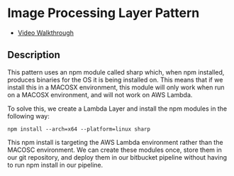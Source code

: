 # Image Processing Layer Pattern

- [Video Walkthrough](https://www.loom.com/share/516190833982468dba2c62444d3adcaf)


## Description

This pattern uses an npm module called sharp which, when npm installed, produces binaries for the OS
it is being installed on. This means that if we install this in a MACOSX environment, this module will
only work when run on a MACOSX environment, and will not work on AWS Lambda. 

To solve this, we create a Lambda Layer and install the npm modules in the following way:
```
npm install --arch=x64 --platform=linux sharp
```

This npm install is targeting the AWS Lambda environment rather than the MACOSC environment. We can create 
these modules once, store them in our git repository, and deploy them in our bitbucket pipeline without having
to run npm install in our pipeline.